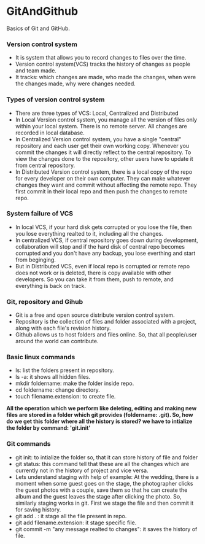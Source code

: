 # GitAndGithub
Basics of Git and GitHub.

### Version control system
- It is system that allows you to record changes to files over the time.
- Version control system(VCS) tracks the history of changes as people and team made.
- It tracks: which changes are made, who made the changes, when were the changes made, why were changes needed.

### Types of version control system
- There are three types of VCS: Local, Centralized and Distributed
- In Local Version control system, you manage all the version of files only within your local system. There is no remote server. All changes are recorded in local database. 
- In Centralized Version control system, you have a single "central" repository and each user get their own working copy. Whenever you commit the changes it will directly reflect to the central repository. To view the changes done to the repository, other users have to update it from central repository.
- In Distributed Version control system, there is a local copy of the repo for every developer on their own computer. They can make whatever changes they want and commit without affecting the remote repo. They first commit in their local repo and then push the changes to remote repo. 

### System failure of VCS
- In local VCS, if your hard disk gets corrupted or you lose the file, then you lose everything realted to it, including all the changes.
- In centralized VCS, if central repository goes down during development, collaboration will stop and if the hard disk of central repo becomes corrupted and you don't have any backup, you lose everthing and start from beginging.
- But in Distributed VCS, even if local repo is corrupted or remote repo does not work or is deleted, there is copy available with other developers. So you can take it from them, push to remote, and everything is back on track.
### Git, repository and Gihub
- Git is a free and open source distribute version control system.
- Repository is the collection of files and folder associated with a project, along with each file's revision history.
- Github allows us to host folders and files online. So, that all people/user around the world can contribute.

### Basic linux commands
- ls: list the folders present in repository.
- ls -a: it shows all hidden files.
- mkdir foldername: make the folder inside repo.
- cd foldername: change directory.
- touch filename.extension: to create file.

<b> All the operation which we perform like deleting, editing and making new files are stored in a folder which git provides (foldername: .git). So, how do we get this folder where all the history is stored? we have to intialize the folder by command: 'git.init' </b>

### Git commands
- git init: to intialize the folder so, that it can store history of file and folder
- git status: this command tell that these are all the changes which are currently not in the history of project and vice versa.
- Lets understand staging with help of example: At the wedding, there is a moment when some guest goes on the stage, the photographer clicks the guest photos with a couple, save them so that he can create the album and the guest leaves the stage after clicking the photo. 
So, similarly staging works in git. First we stage the file and then commit it for saving history. 
- git add . : it stage all the file present in repo.
- git add filename.extension: it stage specific file.
- git commit -m "any message realted to changes": it saves the history of file.